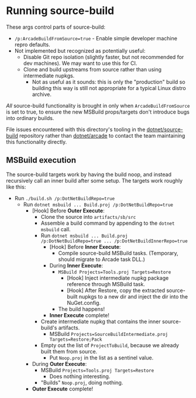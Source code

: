 # Running source-build

These args control parts of source-build:

* `/p:ArcadeBuildFromSource=true` - Enable simple developer machine repro defaults.
* Not implemented but recognized as potentially useful:
  * Disable Git repo isolation (slightly faster, but not recommended for dev machines). We may want to use this for CI.
  * Clone and build upstreams from source rather than using intermediate nupkgs.
    * Not as useful as it sounds: this is only the "production" build so building this way is still not appropriate for a typical Linux distro archive.

*All* source-build functionality is brought in only when `ArcadeBuildFromSource`
is set to true, to ensure the new MSBuild props/targets don't introduce bugs
into ordinary builds.

File issues encountered with this directory's tooling in the
[dotnet/source-build](https://github.com/dotnet/source-build) repository rather
than [dotnet/arcade](https://github.com/dotnet/arcade) to contact the team
maintaining this functionality directly.

## MSBuild execution

The source-build targets work by having the build noop, and instead recursively
call an inner build after some setup. The targets work roughly like this:

* Run `./build.sh /p:DotNetBuildRepo=true`
  * Run `dotnet msbuild ... Build.proj /p:DotNetBuildRepo=true`
    * [Hook] Before **Outer Execute**:
      * Clone the source into `artifacts/sb/src`
      * Assemble a build command by appending to the `dotnet msbuild` call.
      * Run `dotnet msbuild ... Build.proj /p:DotNetBuildRepo=true ... /p:DotNetBuildInnerRepo=true`
        * [Hook] Before **Inner Execute**:
          * Compile source-build MSBuild tasks. (Temporary, should migrate to Arcade task DLL.)
        * During **Inner Execute**:
          * `MSBuild Projects=Tools.proj Targets=Restore`
            * [Hook] Inject intermediate nupkg package reference through MSBuild task.
            * [Hook] After Restore, copy the extracted source-built nupkgs to a new dir and inject the dir into the NuGet.config.
          * The build happens!
        * **Inner Execute** complete!
      * Create intermediate nupkg that contains the inner source-build's artifacts.
        * MSBuild `Projects=SourceBuildIntermediate.proj Targets=Restore;Pack`
      * Empty out the list of `ProjectToBuild`, because we already built them from source.
        * Put `Noop.proj` in the list as a sentinel value.
    * During **Outer Execute**:
      * MSBuild `Projects=Tools.proj Targets=Restore`
        * Does nothing interesting.
      * "Builds" `Noop.proj`, doing nothing.
    * **Outer Execute** complete!
